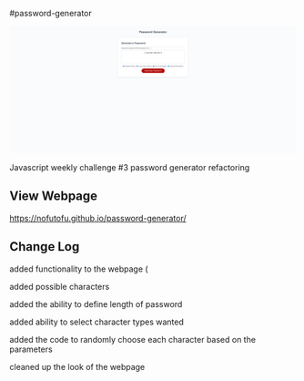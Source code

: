 #password-generator

![Password Generator Screenshot](/screenshot/screenshot.png "Password Generator Screenshot")


Javascript weekly challenge #3 password generator refactoring 

<h2>View Webpage</h2>

https://nofutofu.github.io/password-generator/


<h2>Change Log</h2>


added functionality to the webpage (

added possible characters

added the ability to define length of password

added ability to select character types wanted

added the code to randomly choose each character based on the parameters

cleaned up the look of the webpage


